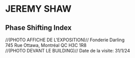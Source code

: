 <h1>JEREMY SHAW</h1>
<h2>Phase Shifting Index</h2>
//(PHOTO AFFICHE DE L'EXPOSITION)//
Fonderie Darling <br>
745 Rue Ottawa, Montréal QC H3C 1R8 <br>
//(PHOTO DEVANT LE BUILDING)//
Date de la visite: 31/1/24 <br>
